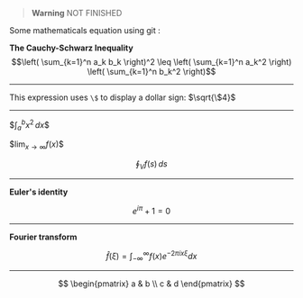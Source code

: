 > __Warning__ NOT FINISHED

Some mathematicals equation using git :

**The Cauchy-Schwarz Inequality**
$$\left( \sum_{k=1}^n a_k b_k \right)^2 \leq \left( \sum_{k=1}^n a_k^2 \right) \left( \sum_{k=1}^n b_k^2 \right)$$

---

This expression uses `\$` to display a dollar sign: $\sqrt{\$4}$

---

$$\int_{a}^{b} x^2 \,dx \$$

$$\lim_{x\to\infty} f(x) \$$

$$\oint_V f(s) \,ds$$

---
**Euler's identity**

$$e^{i\pi}+1=0$$

---
**Fourier transform**

$$\hat{f} (\xi)=\int_{-\infty}^{\infty}f(x)e^{-2\pi ix\xi}dx$$

---

$$ \begin{pmatrix}
   a & b \\
   c & d
\end{pmatrix} $$


